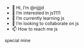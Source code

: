 - 👋 Hi, I’m @njjjjd
- 👀 I’m interested in js1111
- 🌱 I’m currently learning js
- 💞️ I’m looking to collaborate on js
- 📫 How to reach me js

special mine
